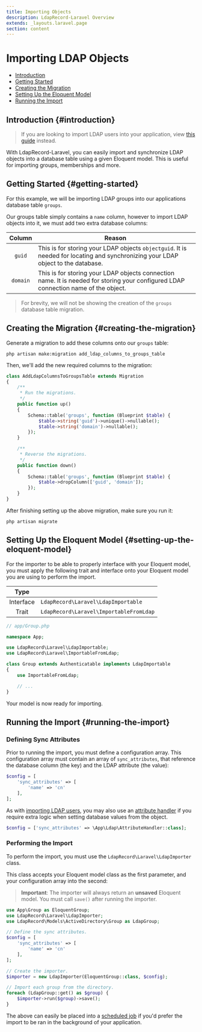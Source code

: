 ```yaml
---
title: Importing Objects
description: LdapRecord-Laravel Overview
extends: _layouts.laravel.page
section: content
---
```


# Importing LDAP Objects

- [Introduction](#introduction)
- [Getting Started](#getting-started)
- [Creating the Migration](#creating-the-migration)
- [Setting Up the Eloquent Model](#setting-up-the-eloquent-model)
- [Running the Import](#running-the-import)

## Introduction {#introduction}

> If you are looking to import LDAP users into your application,
> view [this guide](/docs/laravel/v2/laravel/auth/importing) instead.

With LdapRecord-Laravel, you can easily import and synchronize LDAP objects into a database table
using a given Eloquent model. This is useful for importing groups, memberships and more.

## Getting Started {#getting-started}

For this example, we will be importing LDAP groups into our applications database table `groups`.

Our groups table simply contains a `name` column, however to import LDAP objects into it,
we must add two extra database columns:

Column | Reason |
:---: | --- |
`guid` | This is for storing your LDAP objects `objectguid`. It is needed for locating and synchronizing your LDAP object to the database. |
`domain` | This is for storing your LDAP objects connection name. It is needed for storing your configured LDAP connection name of the object. |

> For brevity, we will not be showing the creation of the `groups` database table migration.

## Creating the Migration {#creating-the-migration}

Generate a migration to add these columns onto our `groups` table:

```text
php artisan make:migration add_ldap_columns_to_groups_table
```

Then, we'll add the new required columns to the migration:

```php
class AddLdapColumnsToGroupsTable extends Migration
{
    /**
     * Run the migrations.
     */
    public function up()
    {
        Schema::table('groups', function (Blueprint $table) {
            $table->string('guid')->unique()->nullable();
            $table->string('domain')->nullable();
        });
    }

    /**
     * Reverse the migrations.
     */
    public function down()
    {
        Schema::table('groups', function (Blueprint $table) {
            $table->dropColumn(['guid', 'domain']);
        });
    }
}
```

After finishing setting up the above migration, make sure you run it:

```text
php artisan migrate
```

## Setting Up the Eloquent Model {#setting-up-the-eloquent-model}

For the importer to be able to properly interface with your Eloquent model, you must apply the
following trait and interface onto your Eloquent model you are using to perform the import.

Type | |
:---: | --- |
Interface | `LdapRecord\Laravel\LdapImportable` |
Trait | `LdapRecord\Laravel\ImportableFromLdap` |

```php
// app/Group.php

namespace App;

use LdapRecord\Laravel\LdapImportable;
use LdapRecord\Laravel\ImportableFromLdap;

class Group extends Authenticatable implements LdapImportable
{
    use ImportableFromLdap;

    // ...
}
```

Your model is now ready for importing.

## Running the Import {#running-the-import}

### Defining Sync Attributes

Prior to running the import, you must define a configuration array. This configuration array must contain an
array of `sync_attributes`, that reference the database column (the key) and the LDAP attribute (the value):

```php
$config = [
    'sync_attributes' => [
        'name' => 'cn'
    ],
];
```

As with [importing LDAP users](/docs/laravel/v2/laravel/auth/importing), you may also use an [attribute handler](/docs/laravel/v2/laravel/auth/configuration/#attribute-handlers)
if you require extra logic when setting database values from the object.

```php
$config = ['sync_attributes' => \App\Ldap\AttributeHandler::class];
```

### Performing the Import

To perform the import, you must use the `LdapRecord\Laravel\LdapImporter` class.

This class accepts your Eloquent model class as the first parameter, and your configuration array into the second:

> **Important**: The importer will always return an **unsaved** Eloquent
> model. You must call `save()` after running the importer.

```php
use App\Group as EloquentGroup;
use LdapRecord\Laravel\LdapImporter;
use LdapRecord\Models\ActiveDirectory\Group as LdapGroup;

// Define the sync attributes.
$config = [
    'sync_attributes' => [
        'name' => 'cn'
    ],
];

// Create the importer.
$importer = new LdapImporter(EloquentGroup::class, $config);

// Import each group from the directory.
foreach (LdapGroup::get() as $group) {
    $importer->run($group)->save();
}
```

The above can easily be placed into a [scheduled job](https://laravel.com/docs/laravel/v2/scheduling)
if you'd prefer the import to be ran in the background of your application.
